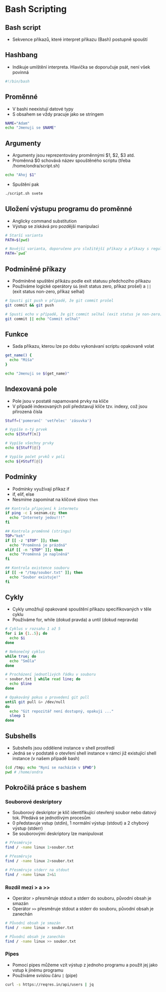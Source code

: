 # Bash Scripting

## Bash script

- Sekvence příkazů, které interpret příkazu (Bash) postupně spouští

## Hashbang

- Indikuje umíštění interpreta. Hlavička se doporučuje psát, není všek povinná

```bash
#!/bin/bash
```

## Proměnné

- V bashi neexistují datové typy
- S obsahem se vždy pracuje jako se stringem

```bash
NAME="Adam"
echo "Jmenuji se $NAME"
```

## Argumenty

- Argumenty jsou reprezentovány proměnnými $1, $2, \$3 atd.
- Proměnná \$0 schovává název spouštěného scriptu (třeba /home/ondra/script.sh)

```bash
echo "Ahoj $1"
```

- Spuštění pak

```bash
./script.sh svete
```

## Uložení výstupu programu do proměnné

- Anglicky command substitution
- Výstup se získává pro pozdější manipulaci

```bash
# Starší varianta
PATH=$(pwd)

# Novější varianta, doporučeno pro složitější příkazy a příkazy s regulárními výrazy
PATH=`pwd`
```

## Podmíněné příkazy

- Podmíněné spuštění příkázu podle exit statusu předchozího příkazu
- Používáme logické operátory `&&` (exit status zero, příkaz prošel) a `||` (exit status non-zero, příkaz selhal)

```bash
# Spusti git push v případě, že git commit prošel
git commit && git push

# Spusti echo v případě, že git commit selhal (exit status je non-zero)
git commit || echo "Commit selhal"
```

## Funkce

- Sada příkazu, kterou lze po dobu vykonávaní scriptu opakovaně volat

```bash
get_name() {
  echo "Míša"
}

echo "Jmenuji se $(get_name)"
```

## Indexovaná pole

- Pole jsou v postatě napamované prvky na klíče
- V případě indexovaných polí představují klíče tzv. indexy, což jsou přirozená čísla

```bash
Stuff=('pomeranč' 'vetřelec' 'zásuvka')

# Vypíše n-tý prvek
echo ${Stuff[n]}

# Vypíše všechny prvky
echo ${Stuff[@]}

# Vypíše počet prvků v poli
echo ${#Stuff[@]}
```

## Podmínky

- Podmínky využívají příkaz if
- if, elif, else
- Nesmíme zapomínat na klíčové slovo `then`

```bash
## Kontrola připojení k intermetu
if ping -c 1 seznam.cz; then
  echo "Internety jedou!!!"
fi

## Kontrola proměnné (stringu)
TOP="kek"
if [[ -z "$TOP" ]]; then
  echo "Proměnná je prázdná"
elif [[ -n "$TOP" ]]; then
  echo "Proměnná je naplněná"
fi

## Kontrola existence souboru
if [[ -e "/tmp/soubor.txt" ]]; then
  echo "Soubor existuje!"
fi
```

## Cykly

- Cykly umožňují opakované spouštění příkazu specifikovaných v těle cyklu
- Používáme for, while (dokud pravda) a until (dokud nepravda)

```bash
# Cyklus v rozsahu 1 až 5
for i in {1..5}; do
  echo $i
done

# Nekonečný cyklus
while true; do
  echo "Smůla"
done

# Procházení jednotlivých řádku v souboru
< soubor.txt | while read line; do
  echo $line
done

# Opakováný pokus o provedení git pull
until git pull &> /dev/null
do
  echo "Git repozitář není dostupný, opakuji ..."
  sleep 1
done
```

## Subshells

- Subshells jsou oddělené instance v shell prostředí
- Jedná se v podstatě o otevření shell instance v rámci již existující shell instance (v našem případě bash)

```bash
(cd /tmp; echo "Nyní se nacházím v $PWD")
pwd # /home/ondra
```

## Pokročilá práce s bashem

### Souborové deskriptory

- Souborový deskriptor je klíč identifikující otevřený soubor nebo datový tok. Předává se jednotlivým procesům
- 0 představuje vstup (stdin), 1 normální výstup (stdout) a 2 chybový výstup (stderr)
- Se souborovými deskriptory lze manipulovat

```bash
# Přesměruje
find / -name linux 1>soubor.txt

# Přesměruje
find / -name linux 2>soubor.txt

# Přesměruje stderr na stdout
find / -name linux 2>&1
```

### Rozdíl mezi > a >>

- Operátor `>` přesměruje stdout a stderr do souboru, původní obsah je smazán
- Operátor `>>` přesměruje stdout a stderr do souboru, původní obsah je zanechán

```bash
# Původní obsah je smazán
find / -name linux > soubor.txt

# Původní obsah je zanechán
find / -name linux >> soubor.txt
```

### Pipes

- Pomocí pipes můžeme vzít výstup z jednoho programu a použit jej jako vstup k jinému programu
- Používáme svislou čáru `|` (pipe)

```bash
curl -s https://reqres.in/api/users | jq
```

